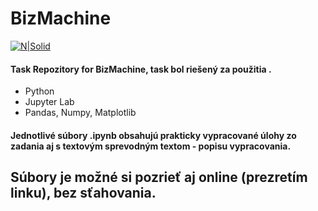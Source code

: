 # BizMachine

[![N|Solid](https://www.bizmachine.com/frontend/build/images/logo_white.svg)](https://bizmachine.com)


#### Task Repozitory for BizMachine, task bol riešený za použitia .
  - Python
  - Jupyter Lab
  - Pandas, Numpy, Matplotlib


#### Jednotlivé súbory .ipynb obsahujú prakticky vypracované úlohy zo zadania aj s textovým sprevodným textom - popisu vypracovania.

## Súbory je možné si pozrieť aj online (prezretím linku), bez sťahovania. 
